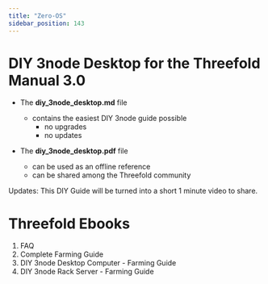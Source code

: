 ```yaml
---
title: "Zero-OS"
sidebar_position: 143
---
```


# DIY 3node Desktop for the Threefold Manual 3.0
* The **diy_3node_desktop.md** file 
  * contains the easiest DIY 3node guide possible
    * no upgrades
    * no updates

* The **diy_3node_desktop.pdf** file
  * can be used as an offline reference
  * can be shared among the Threefold community

Updates: This DIY Guide will be turned into a short 1 minute video to share.


# Threefold Ebooks

1. FAQ
2. Complete Farming Guide
3. DIY 3node Desktop Computer - Farming Guide
4. DIY 3node Rack Server - Farming Guide